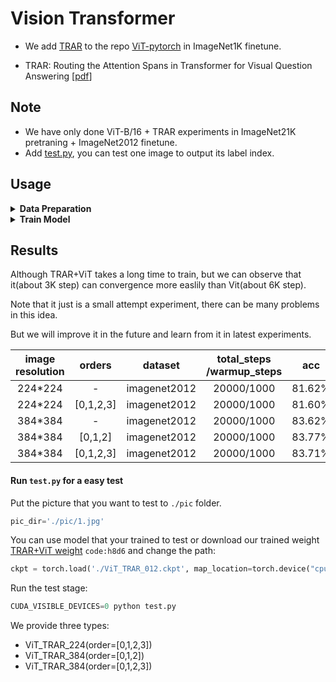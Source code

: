 # Vision Transformer
* We add [TRAR](https://github.com/rentainhe/TRAR-VQA) to the repo [ViT-pytorch](https://github.com/rentainhe/ViT.pytorch) in ImageNet1K finetune.

* TRAR: Routing the Attention Spans in Transformer
for Visual Question Answering [[pdf](https://openaccess.thecvf.com/content/ICCV2021/papers/Zhou_TRAR_Routing_the_Attention_Spans_in_Transformer_for_Visual_Question_ICCV_2021_paper.pdf)]
## Note
* We have only done ViT-B/16 + TRAR experiments in ImageNet21K pretraning + ImageNet2012 finetune.
* Add [test.py](test.py), you can test one image to output its label index.

## Usage
<details>
<summary> <b> Data Preparation </b> </summary>

### Download Pre-trained model (Google's Official Checkpoint)
* [Available models](https://console.cloud.google.com/storage/vit_models/): ViT-B_16(**85.8M**)
```python
# imagenet21k pre-train
wget https://storage.googleapis.com/vit_models/imagenet21k/ViT-B_16.npz
```
Put `ViT_B_16.npy` into `./output/` folder after downloading.

### Imagenet2012 dataset preparation
Download and extract ImageNet train and val images from http://image-net.org/.
The directory structure is the standard layout for the torchvision [`datasets.ImageFolder`](https://pytorch.org/docs/stable/torchvision/datasets.html#imagefolder), and the training and validation data is expected to be in the `train/` folder and `val` folder respectively:

```
/path/to/imagenet/
  train/
    class1/
      img1.jpeg
    class2/
      img2.jpeg
  val/
    class1/
      img3.jpeg
    class/2
      img4.jpeg
```

</details>

<details>
<summary> <b> Train Model </b> </summary>

#### Run `train.sh` for quick start
```
$ bash train.sh
```
you can customize `train.sh` by yourself, relative configs:
- `DATASET`: we only support `cifar10`, `cifar100`, `imagenet` now , but our experiment did in iamgenet.
- `MODEL_TYPE`: ViT-B_16, we haven't test other models.
- `IMG_SIZE`: input image size (224 or 384).
- `NAME`: name for this experiment.
- `GPUS`: choose the specific GPUs for training.
- `TRAIN_BATCH_SIZE`: batch size for training.
- `EVAL_BATCH_SIZE`: batch size for evaluation.
- `GRAD_STEPS`: accumulation gradient steps for saving gpu memory cost.
- `NUM_STEPS`: total training steps.
- `WARMUP_STEPS`: warm up steps.
- `DECAY_TYPE`: lr-scheduler, we only support `linear` and `cosine` now.
- `RESUME_PATH`: checkpoint path for resume training.
- `PRETRAINED_DIR`: path to load pretrained weight.

CIFAR-10 and CIFAR-100 are automatically download and train. In order to use a different dataset you need to customize [data_utils.py](./utils/data_utils.py).

The default batch size is 512. When GPU memory is insufficient, you can proceed with training by adjusting the value of `GRAD_STEPS` in [train.sh](train.sh).

You should change image_scale to the square root of image_size. (image_size should be a number's square) 

Also you can change TRAR's orders in [model/config.py](model/config.py) to get various mask weights.
```python
def get_b16_config():
    """Returns the ViT-B/16 configuration."""
    config = ml_collections.ConfigDict()
    config.patches = ml_collections.ConfigDict({'size': (16, 16)})
    config.hidden_size = 768
    config.transformer = ml_collections.ConfigDict()
    config.transformer.mlp_dim = 3072
    config.transformer.num_heads = 12
    config.transformer.num_layers = 12
    config.transformer.attention_dropout_rate = 0.0
    config.transformer.dropout_rate = 0.1
    config.transformer.orders=[0,1,2] # You can DIY orders here.
    config.transformer.pooling='avg'
    config.transformer.img_scale = 24# You should change image_scale here.
    config.classifier = 'token'
    config.representation_size = None
    return config
```

#### Run `train_fp16.sh` for mixed precision training
Also can use [Automatic Mixed Precision(Amp)](https://nvidia.github.io/apex/amp.html) to reduce memory usage and train faster
```
$ bash train_fp16.sh
```
Additional configs:
- `FP16_OPT_LEVEL`: mixed precision training level from {`O0`, `O1`, `O2`, `O3`}

</details>


## Results
Although TRAR+ViT takes a long time to train, but we can observe that it(about 3K step) can convergence more easlily than Vit(about 6K step).

Note that it just is a small attempt experiment, there can be many problems in this idea.

But we will improve it in the future and learn from it in latest experiments.


|image resolution|  orders    |  dataset     | total_steps /warmup_steps | acc   |  cost_time    |  memory       | 
|:--------------:|:----------:|:------------:|:-------------------------:|:-----:|:-------------:|:-------------:|
| 224*224        |     -      | imagenet2012 |          20000/1000       | 81.62%|    2d0h58m24s |   3414MiB     |
| 224*224        | [0,1,2,3]  | imagenet2012 |          20000/1000       | 81.60%|    4d9h51m1s  |   44547MiB    |
| 384*384        |     -      | imagenet2012 |          20000/1000       | 83.62%|    3d0h6m49s  |   5903MiB     |
| 384*384        | [0,1,2]    | imagenet2012 |          20000/1000       | 83.77%|   17d5h47m49s |    12061MiB   |
| 384*384        | [0,1,2,3]  | imagenet2012 |          20000/1000       | 83.71%|    18d17h8m58s|   14055MiB    |

#### Run `test.py` for a easy test
Put the picture that you want to test to `./pic` folder. 
```python
pic_dir='./pic/1.jpg'
```
You can use model that your trained to test or download our trained weight [TRAR+ViT weight](https://pan.baidu.com/s/19ESXrnHA8uv-kSE0fymBlQ) `code:h8d6` and change the path:



```python
ckpt = torch.load('./ViT_TRAR_012.ckpt', map_location=torch.device("cpu"))
```
Run the test stage:
```python
CUDA_VISIBLE_DEVICES=0 python test.py
```




We provide three types: 
* ViT_TRAR_224(order=[0,1,2,3])
* ViT_TRAR_384(order=[0,1,2])
* ViT_TRAR_384(order=[0,1,2,3])
